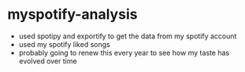 # myspotify-analysis
- used spotipy and exportify to get the data from my spotify account
- used my spotify liked songs
- probably going to renew this every year to see how my taste has evolved over time
